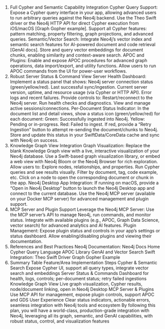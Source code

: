1. Full Cypher and Semantic Capability Integration
Cypher Query Support:
Expose a Cypher query interface in your app, allowing advanced users to run arbitrary queries against the Neo4j backend.
Use the Theo Swift driver or the Neo4j HTTP API for direct Cypher execution from iOS/macOS [Graph Gopher example].
Support all Cypher features: pattern matching, property filtering, graph projections, and advanced queries.
Semantic/Vector Search:
Integrate Neo4j’s vector index and semantic search features for AI-powered document and code retrieval [GenAI docs].
Store and query vector embeddings for document chunks, enabling similarity and context-aware search.
APOC and Plugins:
Enable and expose APOC procedures for advanced graph operations, data import/export, and utility functions.
Allow users to run APOC commands from the UI for power-user workflows.
2. Robust Server Status & Command View
Server Health Dashboard:
Implement a status panel that shows:
Neo4j server connection status (green/yellow/red).
Last successful sync/ingestion.
Current server version, uptime, and resource usage (via Cypher or HTTP API).
Error logs and recent failures.
Provide controls to:
Restart/reconnect to the Neo4j server.
Run health checks and diagnostics.
View and manage active sessions/connections.
Per-Document Status Indicator:
In the document list and detail views, show a status icon (green/yellow/red) for each document:
Green: Successfully ingested into Neo4j.
Yellow: Pending or in-progress.
Red: Failed to ingest.
If red, provide a “Retry Ingestion” button to attempt re-sending the document/chunks to Neo4j.
Store and update this status in your SwiftData/CoreData cache and sync with Neo4j on success.
3. Knowledge Graph View Integration
Graph Visualization:
Replace the blank Knowledge Graph view with a live, interactive visualization of your Neo4j database.
Use a Swift-based graph visualization library, or embed a web view with Neo4j Bloom or the Neo4j Browser for rich exploration.
Allow users to:
Explore nodes, relationships, and properties.
Run Cypher queries and see results visually.
Filter by document, tag, code example, etc.
Click on a node to open the corresponding document or chunk in the app.
Neo4j Desktop App Integration:
If running on macOS, provide a “Open in Neo4j Desktop” button to launch the Neo4j Desktop app and connect to the current database.
Use the Neo4j MCP server (available on your Docker MCP server) for advanced management and plugin support.
4. MCP Server and Plugin Support
Leverage the Neo4j MCP Server:
Use the MCP server’s API to manage Neo4j, run commands, and monitor status.
Integrate with available plugins (e.g., APOC, Graph Data Science, vector search) for advanced analytics and AI features.
Plugin Management:
Expose plugin status and controls in your app’s settings or status dashboard.
Allow enabling/disabling plugins and viewing their documentation.
5. References and Best Practices
Neo4j Documentation:
Neo4j Docs Home
Cypher Query Language
APOC Library
GenAI and Vector Search
Swift Integration:
Theo Swift Driver
Graph Gopher Example
6. Summary Table
Feature/Area	Implementation Steps
Cypher & Semantic Search	Expose Cypher UI, support all query types, integrate vector search and embeddings
Server Status & Commands	Dashboard for health, logs, controls; per-document status; retry failed ingestions
Knowledge Graph View	Live graph visualization, Cypher results, node/document linking, open in Neo4j Desktop
MCP Server & Plugins	Use MCP API for management, expose plugin controls, support APOC and GDS
User Experience	Clear status indicators, actionable errors, seamless integration with Neo4j tools and ecosystem
By following this plan, you will have a world-class, production-grade integration with Neo4j, leveraging all its graph, semantic, and GenAI capabilities, with robust status, control, and visualization features
